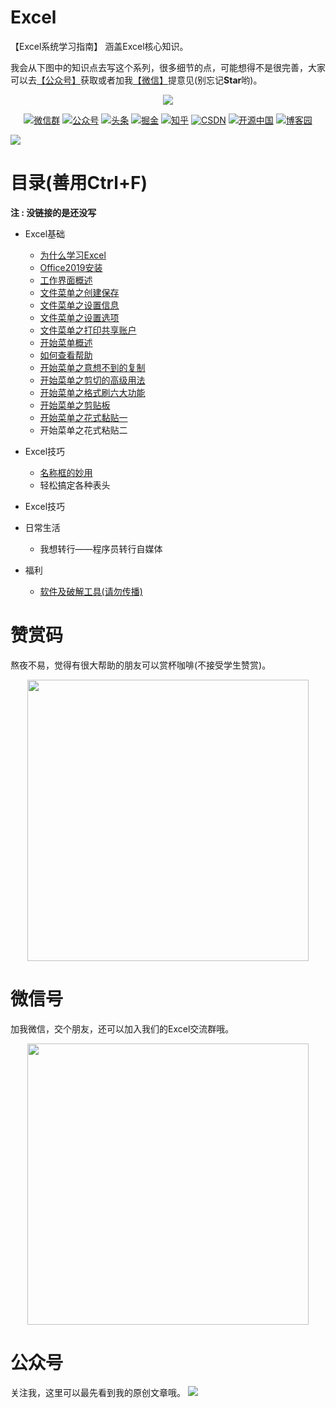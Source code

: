 # Excel
【Excel系统学习指南】 涵盖Excel核心知识。


我会从下图中的知识点去写这个系列，很多细节的点，可能想得不是很完善，大家可以去[【公众号】](#公众号)获取或者加我[【微信】](#微信)提意见(别忘记**Star**哟)。

<p align="center">
    <a href="https://github.com/hugogoos/Excel" target="_blank">
        <img src="https://tva1.sinaimg.cn/large/9f276dcbgy1gk9y59kcvhj20c80c8abr.jpg" width=""/>
    </a>
</p>


<p align="center">
  <a href="#微信"><img src="https://img.shields.io/badge/weChat-微信群-blue.svg" alt="微信群"></a>
  <a href="#公众号"><img src="https://img.shields.io/badge/公众号-亦心Excel-lightgrey.svg" alt="公众号"></a>
  <a href="https://www.toutiao.com/c/user/token/MS4wLjABAAAAglpgOCuXZXXyifatKX4HTiUdge6AS_TLNucazVkphrg/"><img src="https://img.shields.io/badge/toutiao-头条-9cf" alt="头条"></a>
  <a href="https://juejin.im/user/2330620383998413"><img src="https://img.shields.io/badge/juejin-掘金-blue.svg" alt="掘金"></a>
  <a href="https://www.zhihu.com/people/hugogoos"><img src="https://img.shields.io/badge/zhihu-知乎-informational" alt="知乎"></a>
  <a href="https://me.csdn.net/zhulianfang1991"><img src="https://img.shields.io/badge/csdn-CSDN-red.svg" alt="CSDN"></a>
  <a href="https://my.oschina.net/u/4767676"><img src="https://img.shields.io/badge/oschina-开源中国-green" alt="开源中国"></a>
  <a href="https://www.cnblogs.com/hugogoos"><img src="https://img.shields.io/badge/cnblogs-博客园-important.svg" alt="博客园"></a>
</p>

![](https://tva1.sinaimg.cn/large/9f276dcbgy1gkpuq3oee9j20u01zxwpe.jpg)

# 目录(善用Ctrl+F)

**注 : 没链接的是还没写**

- Excel基础

  - [为什么学习Excel](https://mp.weixin.qq.com/s/HVGlet7YHOgX22x_fsPg7g)
  - [Office2019安装](https://mp.weixin.qq.com/s/9GZFBB8B7w0JA_VdoJBp9w)
  - [工作界面概述](https://mp.weixin.qq.com/s/IrZXnvhrmgdXmyfpgUMYmA)
  - [文件菜单之创建保存](https://mp.weixin.qq.com/s/YvQ8gEd-ziBcVP8uZB1ovA)
  - [文件菜单之设置信息](https://mp.weixin.qq.com/s/uRwcXIeWLmCvoCzHVv0iEQ)
  - [文件菜单之设置选项](https://mp.weixin.qq.com/s/Gy890lX4bPLgyHgT-MbjYQ)
  - [文件菜单之打印共享账户](https://mp.weixin.qq.com/s/pwkUP6i9aV1aNsQR96hRIQ)
  - [开始菜单概述](https://mp.weixin.qq.com/s/7jCGsIoNs8eMhN_bf89o2g)
  - [如何查看帮助](https://mp.weixin.qq.com/s/udvURQB4LfnSBHCK7qF_UQ)
  - [开始菜单之意想不到的复制](https://mp.weixin.qq.com/s/mgCDGBABpeYkIOwPXppA8A)
  - [开始菜单之剪切的高级用法](https://mp.weixin.qq.com/s/K38kw-X3JJgrTQtDzVpoog)
  - [开始菜单之格式刷六大功能](https://mp.weixin.qq.com/s/Qaeh4-Q7yUPq3uPUxDYdzA)
  - [开始菜单之剪贴板](https://mp.weixin.qq.com/s/WVXEVfK9uZf5fsbVKSv3GA)
  - [开始菜单之花式黏贴一](https://mp.weixin.qq.com/s/U1kHAHcGMXmjs47Rkecm-g)
  - 开始菜单之花式粘贴二
  
- Excel技巧

  - [名称框的妙用](https://mp.weixin.qq.com/s/S0YI_Nq3c9nze5SlkoE2zw)
  - 轻松搞定各种表头
  
- Excel技巧

- 日常生活
  
  - 我想转行——程序员转行自媒体


- 福利<a name="福利"></a>
  - [软件及破解工具(请勿传播)](https://github.com/hugogoos/Excel/blob/main/docs/%E8%B5%84%E6%96%99/%E8%BD%AF%E4%BB%B6.md)
  

# 赞赏码

熬夜不易，觉得有很大帮助的朋友可以赏杯咖啡(不接受学生赞赏)。
<p align="center">
    <img src="https://tva1.sinaimg.cn/large/9f276dcbgy1gk7d7hhblqj20st0st3ze.jpg" width="450px">
</p>


# 微信号

加我微信，交个朋友，还可以加入我们的Excel交流群哦。
<a name="微信"></a>

<p align="center">
    <img src="https://tva1.sinaimg.cn/large/9f276dcbgy1gk7gell6haj20e80e8aai.jpg" width="450px">
</p>

# 公众号

关注我，这里可以最先看到我的原创文章哦。
<a name="公众号"></a>
![](https://tva1.sinaimg.cn/large/9f276dcbgy1gk7g7uhxgcj215u0u01is.jpg)